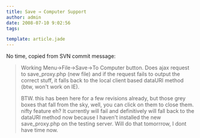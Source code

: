 ```yaml
---
title: Save → Computer Support
author: admin
date: 2008-07-10 9:02:56
tags: 

template: article.jade
---
```


No time, copied from SVN commit message:
> Working Menu-&gt;File-&gt;Save-&gt;To Computer button. Does ajax request to save_proxy.php (new file) and if the request fails to output the correct stuff, it falls back to the local client based dataURI method (btw, won't work on IE).> 
> 
> BTW. this has been here for a few revisions already, but those grey boxes that fall from the sky, well, you can click on them to close them. nifty feature eh?
It currently will fail and definitively will fall back to the dataURI method now because I haven't installed the new save_proxy.php on the testing server. Will do that tomorrrow, I dont have time now.
